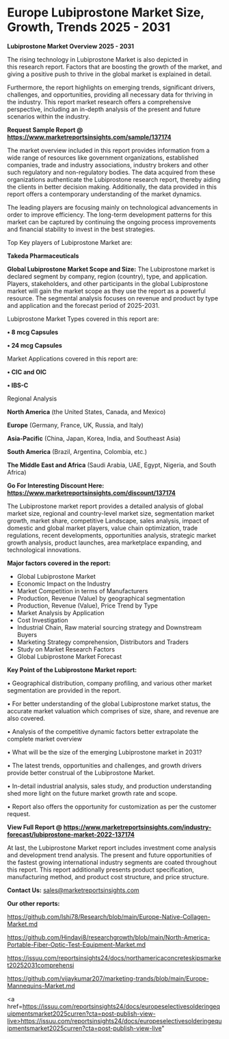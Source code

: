  # Europe Lubiprostone Market Size, Growth, Trends 2025 - 2031

<Strong> Lubiprostone Market Overview 2025 - 2031</strong>

The rising technology in Lubiprostone Market is also depicted in this research report. Factors that are boosting the growth of the market, and giving a positive push to thrive in the global market is explained in detail.

Furthermore, the report highlights on emerging trends, significant drivers, challenges, and opportunities, providing all necessary data for thriving in the industry. This report market research offers a comprehensive perspective, including an in-depth analysis of the present and future scenarios within the industry.

<strong>Request Sample Report @ <a href=https://www.marketreportsinsights.com/sample/137174>https://www.marketreportsinsights.com/sample/137174</a></strong>

The market overview included in this report provides information from a wide range of resources like government organizations, established companies, trade and industry associations, industry brokers and other such regulatory and non-regulatory bodies. The data acquired from these organizations authenticate the Lubiprostone research report, thereby aiding the clients in better decision making. Additionally, the data provided in this report offers a contemporary understanding of the market dynamics.

The leading players are focusing mainly on technological advancements in order to improve efficiency. The long-term development patterns for this market can be captured by continuing the ongoing process improvements and financial stability to invest in the best strategies.

Top Key players of Lubiprostone Market are:

<strong>Takeda Pharmaceuticals</strong>

<strong><b>Global Lubiprostone Market Scope and Size:</b></strong>
The Lubiprostone market is declared segment by company, region (country), type, and application. Players, stakeholders, and other participants in the global Lubiprostone market will gain the market scope as they use the report as a powerful resource. The segmental analysis focuses on revenue and product by type and application and the forecast period of 2025-2031.

Lubiprostone Market Types covered in this report are:

<strong>• 8 mcg Capsules

• 24 mcg Capsules</strong>

Market Applications covered in this report are:

<strong>• CIC and OIC

• IBS-C</strong> 

Regional Analysis

<strong>North America</strong> (the United States, Canada, and Mexico)

<strong>Europe</strong> (Germany, France, UK, Russia, and Italy)

<strong>Asia-Pacific</strong> (China, Japan, Korea, India, and Southeast Asia)

<strong>South America</strong> (Brazil, Argentina, Colombia, etc.)

<strong>The Middle East and Africa</strong> (Saudi Arabia, UAE, Egypt, Nigeria, and South Africa)

<strong>Go For Interesting Discount Here: <a href=https://www.marketreportsinsights.com/discount/137174>https://www.marketreportsinsights.com/discount/137174</a></strong>

The Lubiprostone market report provides a detailed analysis of global market size, regional and country-level market size, segmentation market growth, market share, competitive Landscape, sales analysis, impact of domestic and global market players, value chain optimization, trade regulations, recent developments, opportunities analysis, strategic market growth analysis, product launches, area marketplace expanding, and technological innovations.

<strong><b>Major factors covered in the report:</b></strong>
<ul>
  <li>Global Lubiprostone Market </li>
  <li>Economic Impact on the Industry</li>
  <li>Market Competition in terms of Manufacturers</li>
  <li>Production, Revenue (Value) by geographical segmentation</li>
  <li>Production, Revenue (Value), Price Trend by Type</li>
  <li>Market Analysis by Application</li>
  <li>Cost Investigation</li>
  <li>Industrial Chain, Raw material sourcing strategy and Downstream Buyers</li>
  <li>Marketing Strategy comprehension, Distributors and Traders</li>
  <li>Study on Market Research Factors</li>
  <li>Global Lubiprostone Market Forecast</li>
</ul>

<strong><b>Key Point of the Lubiprostone Market report:</b></strong>

• Geographical distribution, company profiling, and various other market segmentation are provided in the report.

• For better understanding of the global Lubiprostone market status, the accurate market valuation which comprises of size, share, and revenue are also covered.

• Analysis of the competitive dynamic factors better extrapolate the complete market overview

• What will be the size of the emerging Lubiprostone market in 2031?

• The latest trends, opportunities and challenges, and growth drivers provide better construal of the Lubiprostone Market.

• In-detail industrial analysis, sales study, and production understanding shed more light on the future market growth rate and scope.

• Report also offers the opportunity for customization as per the customer request.

<strong><b>View Full Report @ <a href=https://www.marketreportsinsights.com/industry-forecast/lubiprostone-market-2022-137174>https://www.marketreportsinsights.com/industry-forecast/lubiprostone-market-2022-137174</a></b></strong>


At last, the Lubiprostone Market report includes investment come analysis and development trend analysis. The present and future opportunities of the fastest growing international industry segments are coated throughout this report. This report additionally presents product specification, manufacturing method, and product cost structure, and price structure.

<strong>Contact Us:</strong>
sales@marketreportsinsights.com

<strong>Our other reports:</strong>

<a href=https://github.com/Ishi78/Research/blob/main/Europe-Native-Collagen-Market.md>https://github.com/Ishi78/Research/blob/main/Europe-Native-Collagen-Market.md</a>

<a href=https://github.com/Hindavi8/researchgrowth/blob/main/North-America-Portable-Fiber-Optic-Test-Equipment-Market.md>https://github.com/Hindavi8/researchgrowth/blob/main/North-America-Portable-Fiber-Optic-Test-Equipment-Market.md</a>

<a href=https://issuu.com/reportsinsights24/docs/northamericaconcreteskipsmarket20252031comprehensi>https://issuu.com/reportsinsights24/docs/northamericaconcreteskipsmarket20252031comprehensi</a>

<a href=https://github.com/vijaykumar207/marketing-trands/blob/main/Europe-Mannequins-Market.md>https://github.com/vijaykumar207/marketing-trands/blob/main/Europe-Mannequins-Market.md</a>

<a href=https://issuu.com/reportsinsights24/docs/europeselectivesolderingequipmentsmarket2025curren?cta=post-publish-view-live>https://issuu.com/reportsinsights24/docs/europeselectivesolderingequipmentsmarket2025curren?cta=post-publish-view-live</a>"
